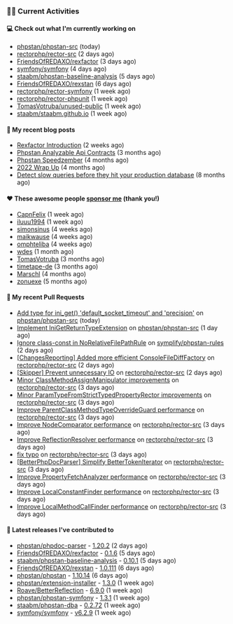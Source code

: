 ### 👨‍💻 Current Activities


#### 💻 Check out what I'm currently working on

- [phpstan/phpstan-src](https://github.com/phpstan/phpstan-src) (today)
- [rectorphp/rector-src](https://github.com/rectorphp/rector-src) (2 days ago)
- [FriendsOfREDAXO/rexfactor](https://github.com/FriendsOfREDAXO/rexfactor) (3 days ago)
- [symfony/symfony](https://github.com/symfony/symfony) (4 days ago)
- [staabm/phpstan-baseline-analysis](https://github.com/staabm/phpstan-baseline-analysis) (5 days ago)
- [FriendsOfREDAXO/rexstan](https://github.com/FriendsOfREDAXO/rexstan) (6 days ago)
- [rectorphp/rector-symfony](https://github.com/rectorphp/rector-symfony) (1 week ago)
- [rectorphp/rector-phpunit](https://github.com/rectorphp/rector-phpunit) (1 week ago)
- [TomasVotruba/unused-public](https://github.com/TomasVotruba/unused-public) (1 week ago)
- [staabm/staabm.github.io](https://github.com/staabm/staabm.github.io) (1 week ago)


#### 📜 My recent blog posts

- [Rexfactor Introduction](https://staabm.github.io/2023/04/09/rexfactor-introduction.html) (2 weeks ago)
- [Phpstan Analyzable Api Contracts](https://staabm.github.io/2022/12/29/phpstan-analyzable-api-contracts.html) (3 months ago)
- [Phpstan Speedzember](https://staabm.github.io/2022/12/23/phpstan-speedzember.html) (4 months ago)
- [2022 Wrap Up](https://staabm.github.io/2022/12/20/2022-wrap-up.html) (4 months ago)
- [Detect slow queries before they hit your production database](https://staabm.github.io/2022/08/16/phpstan-dba-query-plan-analysis.html) (8 months ago)


#### ❤️ These awesome people [sponsor me](https://github.com/sponsors/staabm) (thank you!)

- [CapnFelix](https://github.com/CapnFelix) (1 week ago)
- [iluuu1994](https://github.com/iluuu1994) (1 week ago)
- [simonsinus](https://github.com/simonsinus) (4 weeks ago)
- [maikwause](https://github.com/maikwause) (4 weeks ago)
- [omphteliba](https://github.com/omphteliba) (4 weeks ago)
- [wdes](https://github.com/wdes) (1 month ago)
- [TomasVotruba](https://github.com/TomasVotruba) (3 months ago)
- [timetape-de](https://github.com/timetape-de) (3 months ago)
- [Marschl](https://github.com/Marschl) (4 months ago)
- [zonuexe](https://github.com/zonuexe) (5 months ago)


#### 🔨 My recent Pull Requests

- [Add type for ini_get() &#39;default_socket_timeout&#39; and &#39;precision&#39;](https://github.com/phpstan/phpstan-src/pull/2365) on [phpstan/phpstan-src](https://github.com/phpstan/phpstan-src) (today)
- [Implement IniGetReturnTypeExtension](https://github.com/phpstan/phpstan-src/pull/2362) on [phpstan/phpstan-src](https://github.com/phpstan/phpstan-src) (1 day ago)
- [Ignore class-const in NoRelativeFilePathRule](https://github.com/symplify/phpstan-rules/pull/35) on [symplify/phpstan-rules](https://github.com/symplify/phpstan-rules) (2 days ago)
- [[ChangesReporting] Added more efficient ConsoleFileDiffFactory](https://github.com/rectorphp/rector-src/pull/3665) on [rectorphp/rector-src](https://github.com/rectorphp/rector-src) (2 days ago)
- [[Skipper] Prevent unnecessary IO](https://github.com/rectorphp/rector-src/pull/3664) on [rectorphp/rector-src](https://github.com/rectorphp/rector-src) (2 days ago)
- [Minor ClassMethodAssignManipulator improvements](https://github.com/rectorphp/rector-src/pull/3662) on [rectorphp/rector-src](https://github.com/rectorphp/rector-src) (3 days ago)
- [Minor ParamTypeFromStrictTypedPropertyRector improvements](https://github.com/rectorphp/rector-src/pull/3661) on [rectorphp/rector-src](https://github.com/rectorphp/rector-src) (3 days ago)
- [Improve ParentClassMethodTypeOverrideGuard performance](https://github.com/rectorphp/rector-src/pull/3660) on [rectorphp/rector-src](https://github.com/rectorphp/rector-src) (3 days ago)
- [Improve NodeComparator performance](https://github.com/rectorphp/rector-src/pull/3659) on [rectorphp/rector-src](https://github.com/rectorphp/rector-src) (3 days ago)
- [Improve ReflectionResolver performance](https://github.com/rectorphp/rector-src/pull/3658) on [rectorphp/rector-src](https://github.com/rectorphp/rector-src) (3 days ago)
- [fix typo](https://github.com/rectorphp/rector-src/pull/3657) on [rectorphp/rector-src](https://github.com/rectorphp/rector-src) (3 days ago)
- [[BetterPhpDocParser] Simplify BetterTokenIterator](https://github.com/rectorphp/rector-src/pull/3656) on [rectorphp/rector-src](https://github.com/rectorphp/rector-src) (3 days ago)
- [Improve PropertyFetchAnalyzer performance](https://github.com/rectorphp/rector-src/pull/3654) on [rectorphp/rector-src](https://github.com/rectorphp/rector-src) (3 days ago)
- [Improve LocalConstantFinder performance](https://github.com/rectorphp/rector-src/pull/3652) on [rectorphp/rector-src](https://github.com/rectorphp/rector-src) (3 days ago)
- [Improve LocalMethodCallFinder performance](https://github.com/rectorphp/rector-src/pull/3651) on [rectorphp/rector-src](https://github.com/rectorphp/rector-src) (3 days ago)


#### 🔭 Latest releases I've contributed to

- [phpstan/phpdoc-parser](https://github.com/phpstan/phpdoc-parser) - [1.20.2](https://github.com/phpstan/phpdoc-parser/releases/tag/1.20.2) (2 days ago)
- [FriendsOfREDAXO/rexfactor](https://github.com/FriendsOfREDAXO/rexfactor) - [0.1.6](https://github.com/FriendsOfREDAXO/rexfactor/releases/tag/0.1.6) (5 days ago)
- [staabm/phpstan-baseline-analysis](https://github.com/staabm/phpstan-baseline-analysis) - [0.10.1](https://github.com/staabm/phpstan-baseline-analysis/releases/tag/0.10.1) (5 days ago)
- [FriendsOfREDAXO/rexstan](https://github.com/FriendsOfREDAXO/rexstan) - [1.0.111](https://github.com/FriendsOfREDAXO/rexstan/releases/tag/1.0.111) (6 days ago)
- [phpstan/phpstan](https://github.com/phpstan/phpstan) - [1.10.14](https://github.com/phpstan/phpstan/releases/tag/1.10.14) (6 days ago)
- [phpstan/extension-installer](https://github.com/phpstan/extension-installer) - [1.3.0](https://github.com/phpstan/extension-installer/releases/tag/1.3.0) (1 week ago)
- [Roave/BetterReflection](https://github.com/Roave/BetterReflection) - [6.9.0](https://github.com/Roave/BetterReflection/releases/tag/6.9.0) (1 week ago)
- [phpstan/phpstan-symfony](https://github.com/phpstan/phpstan-symfony) - [1.3.1](https://github.com/phpstan/phpstan-symfony/releases/tag/1.3.1) (1 week ago)
- [staabm/phpstan-dba](https://github.com/staabm/phpstan-dba) - [0.2.72](https://github.com/staabm/phpstan-dba/releases/tag/0.2.72) (1 week ago)
- [symfony/symfony](https://github.com/symfony/symfony) - [v6.2.9](https://github.com/symfony/symfony/releases/tag/v6.2.9) (1 week ago)
